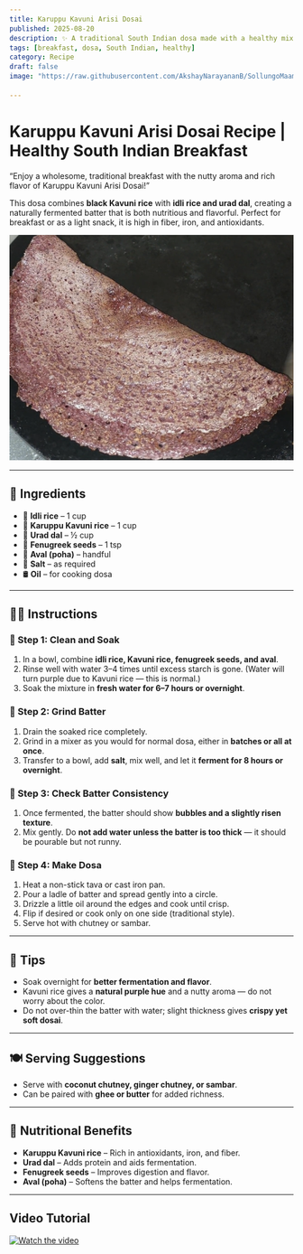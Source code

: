```yaml
---
title: Karuppu Kavuni Arisi Dosai  
published: 2025-08-20  
description: ✨ A traditional South Indian dosa made with a healthy mix of black Kavuni rice and idli rice, fermented to perfection — a wholesome breakfast treat! ✨  
tags: [breakfast, dosa, South Indian, healthy]  
category: Recipe  
draft: false  
image: "https://raw.githubusercontent.com/AkshayNarayananB/SollungoMaami/master/images/kavunidosai.png"  

---
```


# Karuppu Kavuni Arisi Dosai Recipe | Healthy South Indian Breakfast  

“Enjoy a wholesome, traditional breakfast with the nutty aroma and rich flavor of Karuppu Kavuni Arisi Dosai!”  

This dosa combines **black Kavuni rice** with **idli rice and urad dal**, creating a naturally fermented batter that is both nutritious and flavorful. Perfect for breakfast or as a light snack, it is high in fiber, iron, and antioxidants.  

![kavunidosai](https://raw.githubusercontent.com/AkshayNarayananB/SollungoMaami/master/images/kavunidosai.png)  

---

## 🛒 Ingredients  

- 🌾 **Idli rice** – 1 cup  
- 🌾 **Karuppu Kavuni rice** – 1 cup  
- 🌰 **Urad dal** – ½ cup  
- 🌿 **Fenugreek seeds** – 1 tsp  
- 🌾 **Aval (poha)** – handful  
- 🧂 **Salt** – as required  
- 🛢️ **Oil** – for cooking dosa  

---

## 👩‍🍳 Instructions  

### 🔸 Step 1: Clean and Soak  
1. In a bowl, combine **idli rice, Kavuni rice, fenugreek seeds, and aval**.  
2. Rinse well with water 3–4 times until excess starch is gone. (Water will turn purple due to Kavuni rice — this is normal.)  
3. Soak the mixture in **fresh water for 6–7 hours or overnight**.  

### 🔸 Step 2: Grind Batter  
1. Drain the soaked rice completely.  
2. Grind in a mixer as you would for normal dosa, either in **batches or all at once**.  
3. Transfer to a bowl, add **salt**, mix well, and let it **ferment for 8 hours or overnight**.  

### 🔸 Step 3: Check Batter Consistency  
1. Once fermented, the batter should show **bubbles and a slightly risen texture**.  
2. Mix gently. Do **not add water unless the batter is too thick** — it should be pourable but not runny.  

### 🔸 Step 4: Make Dosa  
1. Heat a non-stick tava or cast iron pan.  
2. Pour a ladle of batter and spread gently into a circle.  
3. Drizzle a little oil around the edges and cook until crisp.  
4. Flip if desired or cook only on one side (traditional style).  
5. Serve hot with chutney or sambar.  

---

## 🌟 Tips  

- Soak overnight for **better fermentation and flavor**.  
- Kavuni rice gives a **natural purple hue** and a nutty aroma — do not worry about the color.  
- Do not over-thin the batter with water; slight thickness gives **crispy yet soft dosai**.  

---

## 🍽️ Serving Suggestions  

- Serve with **coconut chutney, ginger chutney, or sambar**.  
- Can be paired with **ghee or butter** for added richness.  

---

## 🥦 Nutritional Benefits  

- **Karuppu Kavuni rice** – Rich in antioxidants, iron, and fiber.  
- **Urad dal** – Adds protein and aids fermentation.  
- **Fenugreek seeds** – Improves digestion and flavor.  
- **Aval (poha)** – Softens the batter and helps fermentation.  

---

## Video Tutorial  

[![Watch the video](https://img.youtube.com/vi/VIDEO_ID/0.jpg)]()
